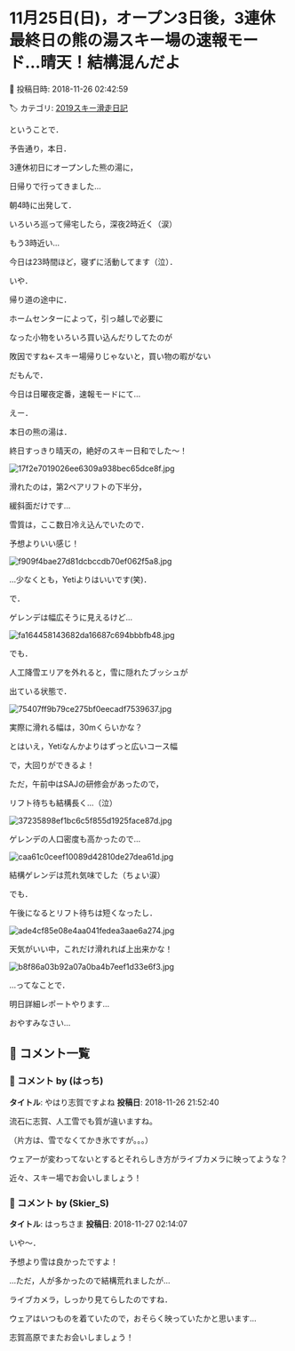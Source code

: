 # 11月25日(日)，オープン3日後，3連休最終日の熊の湯スキー場の速報モード…晴天！結構混んだよ

📅 投稿日時: 2018-11-26 02:42:59

🏷️ カテゴリ: [2019スキー滑走日記](c3e4496fc0fb7f9c17ff21214a35b1ace.md)

ということで．


予告通り，本日．


3連休初日にオープンした熊の湯に，


日帰りで行ってきました…





朝4時に出発して．


いろいろ巡って帰宅したら，深夜2時近く（涙）


もう3時近い…


今日は23時間ほど，寝ずに活動してます（泣）．





いや．


帰り道の途中に．


ホームセンターによって，引っ越しで必要に


なった小物をいろいろ買い込んだりしてたのが


敗因ですね←スキー場帰りじゃないと，買い物の暇がない





だもんで．


今日は日曜夜定番，速報モードにて…





えー．


本日の熊の湯は．


終日すっきり晴天の，絶好のスキー日和でした～！




![17f2e7019026ee6309a938bec65dce8f.jpg](images/17f2e7019026ee6309a938bec65dce8f.jpg)




滑れたのは，第2ペアリフトの下半分，


緩斜面だけです…





雪質は，ここ数日冷え込んでいたので．


予想よりいい感じ！




![f909f4bae27d81dcbccdb70ef062f5a8.jpg](images/f909f4bae27d81dcbccdb70ef062f5a8.jpg)




…少なくとも，Yetiよりはいいです(笑)．





で．


ゲレンデは幅広そうに見えるけど…




![fa164458143682da16687c694bbbfb48.jpg](images/fa164458143682da16687c694bbbfb48.jpg)




でも．


人工降雪エリアを外れると，雪に隠れたブッシュが


出ている状態で．




![75407ff9b79ce275bf0eecadf7539637.jpg](images/75407ff9b79ce275bf0eecadf7539637.jpg)




実際に滑れる幅は，30mくらいかな？


とはいえ，Yetiなんかよりはずっと広いコース幅


で，大回りができるよ！





ただ，午前中はSAJの研修会があったので，


リフト待ちも結構長く…（泣）




![37235898ef1bc6c5f855d1925face87d.jpg](images/37235898ef1bc6c5f855d1925face87d.jpg)




ゲレンデの人口密度も高かったので…




![caa61c0ceef10089d42810de27dea61d.jpg](images/caa61c0ceef10089d42810de27dea61d.jpg)




結構ゲレンデは荒れ気味でした（ちょい涙）





でも．


午後になるとリフト待ちは短くなったし．




![ade4cf85e08e4aa041fedea3aae6a274.jpg](images/ade4cf85e08e4aa041fedea3aae6a274.jpg)




天気がいい中，これだけ滑れれば上出来かな！




![b8f86a03b92a07a0ba4b7eef1d33e6f3.jpg](images/b8f86a03b92a07a0ba4b7eef1d33e6f3.jpg)







…ってなことで．


明日詳細レポートやります…


おやすみなさい…

## 💬 コメント一覧

### 💬 コメント by (はっち)
**タイトル**: やはり志賀ですよね
**投稿日**: 2018-11-26 21:52:40

流石に志賀、人工雪でも質が違いますね。

（片方は、雪でなくてかき氷ですが。。。）

ウェアーが変わってないとするとそれらしき方がライブカメラに映ってような？

近々、スキー場でお会いしましょう！

### 💬 コメント by (Skier_S)
**タイトル**: はっちさま
**投稿日**: 2018-11-27 02:14:07

いや～．

予想より雪は良かったですよ！

…ただ，人が多かったので結構荒れましたが…



ライブカメラ，しっかり見てらしたのですね．

ウェアはいつものを着ていたので，おそらく映っていたかと思います…



志賀高原でまたお会いしましょう！

